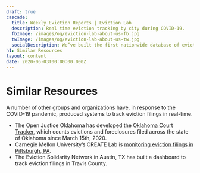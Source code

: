 ```yaml
---
draft: true
cascade:
  title: Weekly Eviction Reports | Eviction Lab
  description: Real time eviction tracking by city during COVID-19.
  fbImage: /images/og/eviction-lab-about-us-fb.jpg
  twImage: /images/og/eviction-lab-about-us-tw.jpg
  socialDescription: We’ve built the first nationwide database of evictions.
h1: Similar Resources
layout: content
date: 2020-06-03T00:00:00.000Z
---
```


# Similar Resources

A number of other groups and organizations have, in response to the COVID-19 pandemic, produced systems to track eviction filings in real-time. 

- The Open Justice Oklahoma has developed the [Oklahoma Court Tracker](https://openjusticeok.shinyapps.io/ok-court-tracker/#section-tool-by-open-justice-oklahoma), which counts evictions and foreclosures filed across the state of Oklahoma since March 15th, 2020.
- Carnegie Mellon University’s CREATE Lab is [monitoring eviction filings in Pittsburgh, PA](http://evict-response.earthtime.org/). 
- The Eviction Solidarity Network in Austin, TX has built a dashboard to track eviction filings in Travis County.